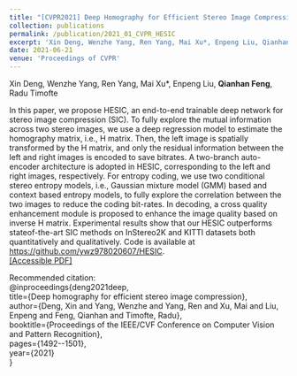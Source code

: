 ```yaml
---
title: "[CVPR2021] Deep Homography for Efficient Stereo Image Compression"
collection: publications
permalink: /publication/2021_01_CVPR_HESIC
excerpt: 'Xin Deng, Wenzhe Yang, Ren Yang, Mai Xu*, Enpeng Liu, Qianhan Feng, Radu Timofte'
date: 2021-06-21
venue: 'Proceedings of CVPR'
--- 
```

Xin Deng, Wenzhe Yang, Ren Yang, Mai Xu*, Enpeng Liu, **Qianhan Feng**, Radu Timofte

In this paper, we propose HESIC, an end-to-end trainable deep network for stereo image compression (SIC). To fully explore the mutual information across two stereo images,
we use a deep regression model to estimate the homography matrix, i.e., H matrix. Then, the left image is spatially transformed by the H matrix, and only the residual information
between the left and right images is encoded to save bitrates. A two-branch auto-encoder architecture is adopted in HESIC, corresponding to the left and right images, respectively. For entropy coding, we use two conditional stereo entropy models, i.e., Gaussian mixture model (GMM) based and context based entropy models, to fully explore the correlation between the two images to reduce the coding bit-rates. In decoding, a cross quality enhancement module is proposed to enhance the image quality based on inverse H matrix. Experimental results show that our HESIC outperforms stateof-the-art SIC methods on InStereo2K and KITTI datasets both quantitatively and qualitatively. Code is available at https://github.com/ywz978020607/HESIC.  
[[Accessible PDF]](https://fqhank.github.io/fengqianhan.github.io/files/Deng_Deep_Homography_for_Efficient_Stereo_Image_Compression_CVPR_2021_paper.pdf)   

Recommended citation:   
@inproceedings{deng2021deep,  
  title={Deep homography for efficient stereo image compression},  
  author={Deng, Xin and Yang, Wenzhe and Yang, Ren and Xu, Mai and Liu, Enpeng and Feng, Qianhan and Timofte, Radu},  
  booktitle={Proceedings of the IEEE/CVF Conference on Computer Vision and Pattern Recognition},  
  pages={1492--1501},  
  year={2021}  
}
